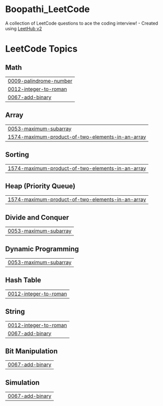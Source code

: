 # Boopathi_LeetCode
A collection of LeetCode questions to ace the coding interview! - Created using [LeetHub v2](https://github.com/arunbhardwaj/LeetHub-2.0)

<!---LeetCode Topics Start-->
# LeetCode Topics
## Math
|  |
| ------- |
| [0009-palindrome-number](https://github.com/boopathi9025/Boopathi_LeetCode/tree/master/0009-palindrome-number) |
| [0012-integer-to-roman](https://github.com/boopathi9025/Boopathi_LeetCode/tree/master/0012-integer-to-roman) |
| [0067-add-binary](https://github.com/boopathi9025/Boopathi_LeetCode/tree/master/0067-add-binary) |
## Array
|  |
| ------- |
| [0053-maximum-subarray](https://github.com/boopathi9025/Boopathi_LeetCode/tree/master/0053-maximum-subarray) |
| [1574-maximum-product-of-two-elements-in-an-array](https://github.com/boopathi9025/Boopathi_LeetCode/tree/master/1574-maximum-product-of-two-elements-in-an-array) |
## Sorting
|  |
| ------- |
| [1574-maximum-product-of-two-elements-in-an-array](https://github.com/boopathi9025/Boopathi_LeetCode/tree/master/1574-maximum-product-of-two-elements-in-an-array) |
## Heap (Priority Queue)
|  |
| ------- |
| [1574-maximum-product-of-two-elements-in-an-array](https://github.com/boopathi9025/Boopathi_LeetCode/tree/master/1574-maximum-product-of-two-elements-in-an-array) |
## Divide and Conquer
|  |
| ------- |
| [0053-maximum-subarray](https://github.com/boopathi9025/Boopathi_LeetCode/tree/master/0053-maximum-subarray) |
## Dynamic Programming
|  |
| ------- |
| [0053-maximum-subarray](https://github.com/boopathi9025/Boopathi_LeetCode/tree/master/0053-maximum-subarray) |
## Hash Table
|  |
| ------- |
| [0012-integer-to-roman](https://github.com/boopathi9025/Boopathi_LeetCode/tree/master/0012-integer-to-roman) |
## String
|  |
| ------- |
| [0012-integer-to-roman](https://github.com/boopathi9025/Boopathi_LeetCode/tree/master/0012-integer-to-roman) |
| [0067-add-binary](https://github.com/boopathi9025/Boopathi_LeetCode/tree/master/0067-add-binary) |
## Bit Manipulation
|  |
| ------- |
| [0067-add-binary](https://github.com/boopathi9025/Boopathi_LeetCode/tree/master/0067-add-binary) |
## Simulation
|  |
| ------- |
| [0067-add-binary](https://github.com/boopathi9025/Boopathi_LeetCode/tree/master/0067-add-binary) |
<!---LeetCode Topics End-->